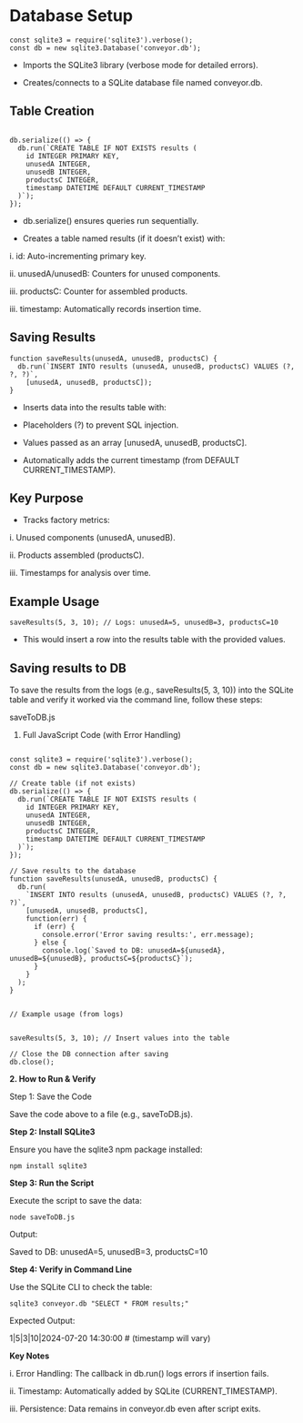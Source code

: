 # Database Setup

```
const sqlite3 = require('sqlite3').verbose();
const db = new sqlite3.Database('conveyor.db');
```

- Imports the SQLite3 library (verbose mode for detailed errors).

- Creates/connects to a SQLite database file named conveyor.db.

## Table Creation

```

db.serialize(() => {
  db.run(`CREATE TABLE IF NOT EXISTS results (
    id INTEGER PRIMARY KEY,
    unusedA INTEGER,
    unusedB INTEGER,
    productsC INTEGER,
    timestamp DATETIME DEFAULT CURRENT_TIMESTAMP
  )`);
});
```

- db.serialize() ensures queries run sequentially.

- Creates a table named results (if it doesn’t exist) with:

i. id: Auto-incrementing primary key.

ii. unusedA/unusedB: Counters for unused components.

iii. productsC: Counter for assembled products.

iii. timestamp: Automatically records insertion time.


## Saving Results


```
function saveResults(unusedA, unusedB, productsC) {
  db.run(`INSERT INTO results (unusedA, unusedB, productsC) VALUES (?, ?, ?)`, 
    [unusedA, unusedB, productsC]);
}

```


- Inserts data into the results table with:

- Placeholders (?) to prevent SQL injection.

- Values passed as an array [unusedA, unusedB, productsC].

- Automatically adds the current timestamp (from DEFAULT CURRENT_TIMESTAMP).

## Key Purpose

- Tracks factory metrics:

i. Unused components (unusedA, unusedB).

ii. Products assembled (productsC).

iii. Timestamps for analysis over time.

## Example Usage

```
saveResults(5, 3, 10); // Logs: unusedA=5, unusedB=3, productsC=10

```
- This would insert a row into the results table with the provided values.

## Saving results to DB

To save the results from the logs (e.g., saveResults(5, 3, 10)) into the SQLite table and verify it worked via the command line, follow these steps:

saveToDB.js
1. Full JavaScript Code (with Error Handling)


```

const sqlite3 = require('sqlite3').verbose();
const db = new sqlite3.Database('conveyor.db');

// Create table (if not exists)
db.serialize(() => {
  db.run(`CREATE TABLE IF NOT EXISTS results (
    id INTEGER PRIMARY KEY,
    unusedA INTEGER,
    unusedB INTEGER,
    productsC INTEGER,
    timestamp DATETIME DEFAULT CURRENT_TIMESTAMP
  )`);
});

// Save results to the database
function saveResults(unusedA, unusedB, productsC) {
  db.run(
    `INSERT INTO results (unusedA, unusedB, productsC) VALUES (?, ?, ?)`,
    [unusedA, unusedB, productsC],
    function(err) {
      if (err) {
        console.error('Error saving results:', err.message);
      } else {
        console.log(`Saved to DB: unusedA=${unusedA}, unusedB=${unusedB}, productsC=${productsC}`);
      }
    }
  );
}


// Example usage (from logs)


saveResults(5, 3, 10); // Insert values into the table

// Close the DB connection after saving
db.close();

```

**2. How to Run & Verify**

Step 1: Save the Code

Save the code above to a file (e.g., saveToDB.js).

**Step 2: Install SQLite3**

Ensure you have the sqlite3 npm package installed:

```
npm install sqlite3
```
**Step 3: Run the Script**

Execute the script to save the data:

```
node saveToDB.js
```

Output:


Saved to DB: unusedA=5, unusedB=3, productsC=10

**Step 4: Verify in Command Line**

Use the SQLite CLI to check the table:

```
sqlite3 conveyor.db "SELECT * FROM results;"
```

Expected Output:


1|5|3|10|2024-07-20 14:30:00  # (timestamp will vary)


**Key Notes**

i. Error Handling: The callback in db.run() logs errors if insertion fails.

ii. Timestamp: Automatically added by SQLite (CURRENT_TIMESTAMP).

iii. Persistence: Data remains in conveyor.db even after script exits.
